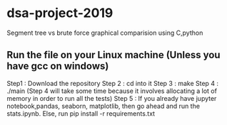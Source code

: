 # dsa-project-2019
Segment tree vs brute force graphical comparision using C,python

## Run the file on your Linux machine (Unless you have gcc on windows)
Step1 : Download the repository
Step 2 : cd into it
Step 3 : make
Step 4 : ./main 
(Step 4 will take some time because it involves allocating a lot of memory in order to run all the tests)
Step 5 : If you already have jupyter notebook,pandas,
seaborn, matplotlib, then go ahead and run the stats.ipynb. Else, run pip install -r requirements.txt


